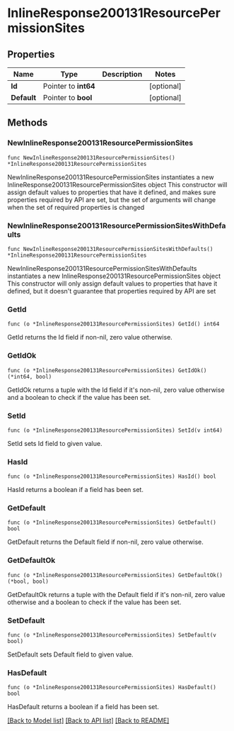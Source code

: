 # InlineResponse200131ResourcePermissionSites

## Properties

Name | Type | Description | Notes
------------ | ------------- | ------------- | -------------
**Id** | Pointer to **int64** |  | [optional] 
**Default** | Pointer to **bool** |  | [optional] 

## Methods

### NewInlineResponse200131ResourcePermissionSites

`func NewInlineResponse200131ResourcePermissionSites() *InlineResponse200131ResourcePermissionSites`

NewInlineResponse200131ResourcePermissionSites instantiates a new InlineResponse200131ResourcePermissionSites object
This constructor will assign default values to properties that have it defined,
and makes sure properties required by API are set, but the set of arguments
will change when the set of required properties is changed

### NewInlineResponse200131ResourcePermissionSitesWithDefaults

`func NewInlineResponse200131ResourcePermissionSitesWithDefaults() *InlineResponse200131ResourcePermissionSites`

NewInlineResponse200131ResourcePermissionSitesWithDefaults instantiates a new InlineResponse200131ResourcePermissionSites object
This constructor will only assign default values to properties that have it defined,
but it doesn't guarantee that properties required by API are set

### GetId

`func (o *InlineResponse200131ResourcePermissionSites) GetId() int64`

GetId returns the Id field if non-nil, zero value otherwise.

### GetIdOk

`func (o *InlineResponse200131ResourcePermissionSites) GetIdOk() (*int64, bool)`

GetIdOk returns a tuple with the Id field if it's non-nil, zero value otherwise
and a boolean to check if the value has been set.

### SetId

`func (o *InlineResponse200131ResourcePermissionSites) SetId(v int64)`

SetId sets Id field to given value.

### HasId

`func (o *InlineResponse200131ResourcePermissionSites) HasId() bool`

HasId returns a boolean if a field has been set.

### GetDefault

`func (o *InlineResponse200131ResourcePermissionSites) GetDefault() bool`

GetDefault returns the Default field if non-nil, zero value otherwise.

### GetDefaultOk

`func (o *InlineResponse200131ResourcePermissionSites) GetDefaultOk() (*bool, bool)`

GetDefaultOk returns a tuple with the Default field if it's non-nil, zero value otherwise
and a boolean to check if the value has been set.

### SetDefault

`func (o *InlineResponse200131ResourcePermissionSites) SetDefault(v bool)`

SetDefault sets Default field to given value.

### HasDefault

`func (o *InlineResponse200131ResourcePermissionSites) HasDefault() bool`

HasDefault returns a boolean if a field has been set.


[[Back to Model list]](../README.md#documentation-for-models) [[Back to API list]](../README.md#documentation-for-api-endpoints) [[Back to README]](../README.md)


